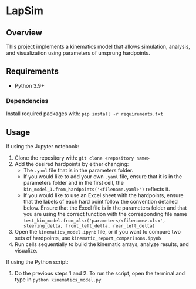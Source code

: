 # LapSim

## Overview
This project implements a kinematics model that allows simulation, analysis, and visualization using parameters of unsprung hardpoints. 

## Requirements 
- Python 3.9+

### Dependencies
Install required packages with:
```pip install -r requirements.txt```

## Usage
If using the Jupyter notebook: 
1. Clone the repository with: ```git clone <repository name>```
2. Add the desired hardpoints by either changing:
   - The  ```.yaml``` file that is in the parameters folder.
   - If you would like to add your own ```.yaml``` file, ensure that it is in the parameters folder and in the first cell, the ```kin_model_1.from_hardpoints('<filename.yaml>')``` reflects it.
   - If you would like to use an Excel sheet with the hardpoints, ensure that the labels of each hard point follow the convention detailed below. Ensure that the Excel file is in the parameters folder and that you are using the correct function with the corresponding file name ```test_kin_model.from_xlsx('parameters/<filename>.xlsx', steering_delta, front_left_delta, rear_left_delta)```
3. Open the ```kinematics_model.ipynb``` file, or if you want to compare two sets of hardpoints, use ```kinematic_report_comparisons.ipynb```
4. Run cells sequentially to build the kinematic arrays, analyze results, and visualize.

If using the Python script:
1. Do the previous steps 1 and 2. To run the script, open the terminal and type in ```python kinematics_model.py```
